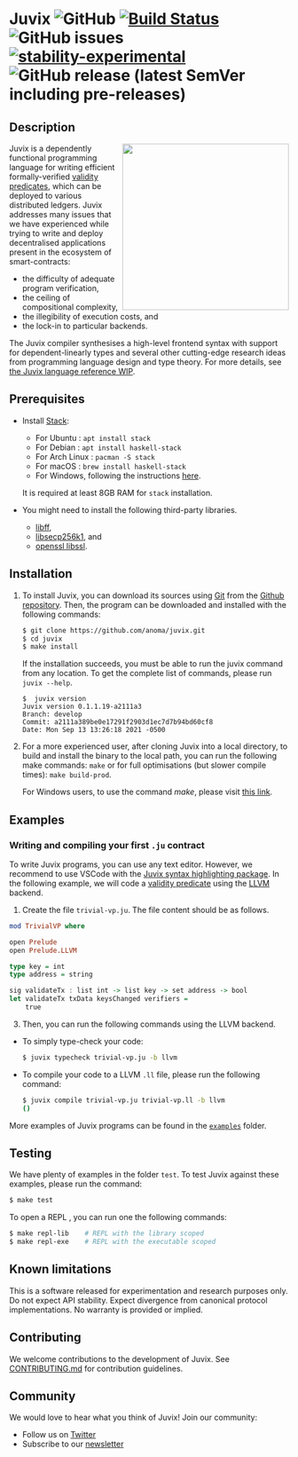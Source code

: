 Juvix ![GitHub](https://img.shields.io/github/license/anoma/juvix)
[![Build Status](https://ci.heliax.dev/api/badges/anoma/juvix/status.svg)](https://ci.heliax.dev/anoma/juvix)
![GitHub issues](https://img.shields.io/github/issues/anoma/juvix)
[![stability-experimental](https://img.shields.io/badge/stability-experimental-orange.svg)](https://github.com/mkenney/software-guides/blob/master/STABILITY-BADGES.md#experimental)
![GitHub release (latest SemVer including pre-releases)](https://img.shields.io/github/v/release/anoma/juvix?include_prereleases)
====

Description
-----------

<img align="right" width="300" height="300" src="Juvix_logo.png">

Juvix is a dependently functional programming language for writing
efficient formally-verified [validity predicates](https://anoma.network/blog/validity-predicates/), which can be
deployed to various distributed ledgers. Juvix addresses many issues that we have
experienced while trying to write and deploy decentralised
applications present in the ecosystem of smart-contracts: 
- the difficulty of
adequate program verification, 
- the ceiling of compositional
complexity, 
- the illegibility of execution costs, and
- the lock-in to
particular backends.

The Juvix compiler synthesises a high-level frontend syntax with
support for dependent-linearly types and several other cutting-edge
research ideas from programming language design and type theory. For
more details, see [the Juvix language
reference WIP](./doc/reference/language-reference.pdf).

Prerequisites
--------------

* Install [Stack](https://haskellstack.org):

  - For Ubuntu        : `apt install stack`
  - For Debian        : `apt install haskell-stack`
  - For Arch Linux    : `pacman -S stack`
  - For macOS : `brew install haskell-stack`
  - For Windows, following the instructions
  [here](https://docs.haskellstack.org/en/stable/install_and_upgrade/#windows).
  
  It is required at least 8GB RAM for `stack` installation.

* You might need to install the following third-party libraries.

  - [libff](https://github.com/scipr-lab/libff),
  - [libsecp256k1](https://github.com/bitcoin-core/secp256k1), and
  - [openssl libssl](https://wiki.openssl.org/index.php/Libssl_API).


Installation
------------

1. To install Juvix, you can download its sources using
   [Git](http://git-scm.com/) from the [Github
   repository](https://github.com/anoma/juvix.git). Then, the program
   can be downloaded and installed with the following commands:

   ````bash
   $ git clone https://github.com/anoma/juvix.git
   $ cd juvix
   $ make install
   ````
   
   If the installation succeeds, you must be able to run the juvix command
   from any location. To get the complete list of commands, please run `juvix --help`.
   
   ```
   $  juvix version
   Juvix version 0.1.1.19-a2111a3
   Branch: develop
   Commit: a2111a389be0e17291f2903d1ec7d7b94bd60cf8
   Date: Mon Sep 13 13:26:18 2021 -0500
   ```

2. For a more experienced user, after cloning Juvix into a local
   directory, to build and install the binary to the local path, you
   can run the following make commands: `make` or for full optimisations
   (but slower compile times): `make build-prod`.

   For Windows users, to use the command *make*, please visit [this
   link](https://stackoverflow.com/questions/32127524/how-to-install-and-use-make-in-windows).
   

Examples
--------

### Writing and compiling your first `.ju` contract

To write Juvix programs, you can use any text editor. However, we
recommend to use VSCode with the [Juvix syntax highlighting
package](https://marketplace.visualstudio.com/items?itemName=metastate.language-juvix).
In the following example, we will code a [validity predicate](https://anoma.network/blog/validity-predicates/) using the [LLVM](https://llvm.org/) backend.


1. Create the file `trivial-vp.ju`. The file content should be as follows.

```haskell
mod TrivialVP where

open Prelude
open Prelude.LLVM

type key = int
type address = string

sig validateTx : list int -> list key -> set address -> bool
let validateTx txData keysChanged verifiers =
    true
```

3. Then, you can run the following commands using the LLVM backend.

- To simply type-check your code:

  ```bash
  $ juvix typecheck trivial-vp.ju -b llvm
  ```

- To compile your code to a LLVM `.ll` file, please run the following command:

  ```bash
  $ juvix compile trivial-vp.ju trivial-vp.ll -b llvm
  ()
  ```
  
More examples of Juvix programs can be found in the [`examples`](./test/examples) folder.


Testing
-------

We have plenty of examples in the folder `test`. To test Juvix against
these examples, please run the command:

```bash
$ make test
```

To open a REPL , you can run one the following commands:

```bash
$ make repl-lib    # REPL with the library scoped
$ make repl-exe    # REPL with the executable scoped
```
    
Known limitations
-----------------

This is a software released for experimentation and research purposes
only. Do not expect API stability. Expect divergence from canonical
protocol implementations. No warranty is provided or implied.

Contributing
------------

We welcome contributions to the development of Juvix. See
[CONTRIBUTING.md](./doc/CONTRIBUTING.md) for contribution guidelines.

Community
---------

We would love to hear what you think of Juvix! Join our community:

- Follow us on [Twitter](https://twitter.com/juvixlang)
- Subscribe to our [newsletter](https://juvix.org/)

